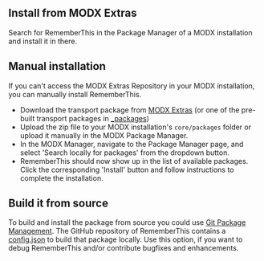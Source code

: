 ## Install from MODX Extras

Search for RememberThis in the Package Manager of a MODX installation and
install it in there.

## Manual installation

If you can't access the MODX Extras Repository in your MODX installation, you
can manually install RememberThis.

* Download the transport package from [MODX Extras](https://modx.com/extras/package/rememberthis) (or one of the pre-built transport packages in [_packages](https://github.com/Jako/RememberThis/tree/master/_packages))
* Upload the zip file to your MODX installation's `core/packages` folder or upload it manually in the MODX Package Manager.
* In the MODX Manager, navigate to the Package Manager page, and select 'Search locally for packages' from the dropdown button.
* RememberThis should now show up in the list of available packages. Click the corresponding 'Install' button and follow instructions to complete the installation.

## Build it from source

To build and install the package from source you could use [Git Package
Management](https://github.com/TheBoxer/Git-Package-Management). The GitHub
repository of RememberThis contains a
[config.json](https://github.com/Jako/RememberThis/blob/master/_build/config.json)
to build that package locally. Use this option, if you want to debug
RememberThis and/or contribute bugfixes and enhancements.
